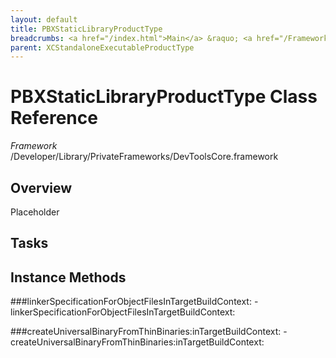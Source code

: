 ```yaml
---
layout: default
title: PBXStaticLibraryProductType
breadcrumbs: <a href="/index.html">Main</a> &raquo; <a href="/Frameworks.html">Framework</a> &raquo; <a href="/Frameworks/DevToolsCore.html">DevToolsCore</a> &raquo; PBXStaticLibraryProductType
parent: XCStandaloneExecutableProductType 
---
```

# PBXStaticLibraryProductType Class Reference

*Framework* /Developer/Library/PrivateFrameworks/DevToolsCore.framework

## Overview

Placeholder

## Tasks

## Instance Methods

<a name="-linkerSpecificationForObjectFilesInTargetBuildContext:"></a>
###linkerSpecificationForObjectFilesInTargetBuildContext:
    - linkerSpecificationForObjectFilesInTargetBuildContext:

<a name="-createUniversalBinaryFromThinBinaries:inTargetBuildContext:"></a>
###createUniversalBinaryFromThinBinaries:inTargetBuildContext:
    - createUniversalBinaryFromThinBinaries:inTargetBuildContext:

